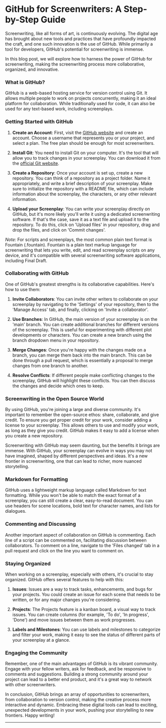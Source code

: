 # GitHub for Screenwriters: A Step-by-Step Guide

Screenwriting, like all forms of art, is continuously evolving. The digital age has brought about new tools and practices that have profoundly impacted the craft, and one such innovation is the use of GitHub. While primarily a tool for developers, GitHub's potential for screenwriting is immense.

In this blog post, we will explore how to harness the power of GitHub for screenwriting, making the screenwriting process more collaborative, organized, and innovative.

### What is GitHub?

GitHub is a web-based hosting service for version control using Git. It allows multiple people to work on projects concurrently, making it an ideal platform for collaboration. While traditionally used for code, it can also be used for any text-based work, including screenplays.

### Getting Started with GitHub

1. **Create an Account**: First, visit the [GitHub website](https://github.com/) and create an account. Choose a username that represents you or your project, and select a plan. The free plan should be enough for most screenwriters.

2. **Install Git**: You need to install Git on your computer. It's the tool that will allow you to track changes in your screenplay. You can download it from the [official Git website](https://git-scm.com/downloads).

3. **Create a Repository**: Once your account is set up, create a new repository. You can think of a repository as a project folder. Name it appropriately, and write a brief description of your screenplay. Make sure to initialize the repository with a README file, which can include information about the screenplay, the characters, or any other relevant information.

4. **Upload your Screenplay**: You can write your screenplay directly on GitHub, but it's more likely you'll write it using a dedicated screenwriting software. If that's the case, save it as a text file and upload it to the repository. To do this, click on 'Upload files' in your repository, drag and drop the files, and click on 'Commit changes'.

*Note:* For scripts and screenplays, the most common plain text format is Fountain (.fountain). Fountain is a plain text markup language for screenwriting that lets you write, edit, and read screenplay scripts on any device, and it's compatible with several screenwriting software applications, including Final Draft. 

### Collaborating with GitHub

One of GitHub's greatest strengths is its collaborative capabilities. Here's how to use them:

1. **Invite Collaborators**: You can invite other writers to collaborate on your screenplay by navigating to the 'Settings' of your repository, then to the 'Manage Access' tab, and finally, clicking on 'Invite a collaborator'.

2. **Use Branches**: In GitHub, the main version of your screenplay is on the 'main' branch. You can create additional branches for different versions of the screenplay. This is useful for experimenting with different plot developments or characters. You can create a new branch using the branch dropdown menu in your repository.

3. **Merge Changes**: Once you're happy with the changes made on a branch, you can merge them back into the main branch. This can be done through a pull request, which is essentially a proposal to merge changes from one branch to another.

4. **Resolve Conflicts**: If different people make conflicting changes to the screenplay, GitHub will highlight these conflicts. You can then discuss the changes and decide which ones to keep.

### Screenwriting in the Open Source World

By using GitHub, you're joining a large and diverse community. It's important to remember the open-source ethos: share, collaborate, and give credit. To ensure you get proper credit for your work, consider adding a license to your screenplay. This allows others to use and modify your work, as long as they give you credit. GitHub makes it easy to add a license when you create a new repository.

Screenwriting with GitHub may seem daunting, but the benefits it brings are immense. With GitHub, your screenplay can evolve in ways you may not have imagined, shaped by different perspectives and ideas. It's a new frontier in screenwriting, one that can lead to richer, more nuanced storytelling.

### Markdown for Formatting

GitHub uses a lightweight markup language called Markdown for text formatting. While you won't be able to match the exact format of a screenplay, you can still create a clear, easy-to-read document. You can use headers for scene locations, bold text for character names, and lists for dialogues.

### Commenting and Discussing

Another important aspect of collaboration on GitHub is commenting. Each line of a script can be commented on, facilitating discussion between collaborators. To comment on a line, navigate to the 'Files changed' tab in a pull request and click on the line you want to comment on.

### Staying Organized

When working on a screenplay, especially with others, it's crucial to stay organized. GitHub offers several features to help with this:

1. **Issues**: Issues are a way to track tasks, enhancements, and bugs for your projects. You could create an issue for each scene that needs to be written, or for any major changes you're considering.

2. **Projects**: The Projects feature is a kanban board, a visual way to track issues. You can create columns (for example, 'To do', 'In progress', 'Done') and move issues between them as work progresses.

3. **Labels and Milestones**: You can use labels and milestones to categorize and filter your work, making it easy to see the status of different parts of your screenplay at a glance.

### Engaging the Community

Remember, one of the main advantages of GitHub is its vibrant community. Engage with your fellow writers, ask for feedback, and be responsive to comments and suggestions. Building a strong community around your project can lead to a better end product, and it's a great way to network with other screenwriters.

In conclusion, GitHub brings an array of opportunities to screenwriters, from collaboration to version control, making the creative process more interactive and dynamic. Embracing these digital tools can lead to exciting, unexpected developments in your work, pushing your storytelling to new frontiers. Happy writing!

---

